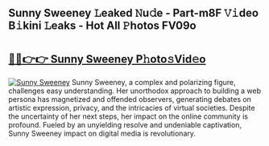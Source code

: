 ## Sunny Sweeney 𝙻eaked 𝙽u𝚍e - Part-m8F 𝚅𝚒deo B𝚒kini 𝙻eaks - Hot All 𝙿hotos FV09o

# <h2><a href="http://ld4ztc.urlbe.top/?page=Sunny+Sweeney">🔗🔗👉👉 Sunny Sweeney P𝚑oto𝚜Vid𝚎o</a></h2>

[![Sunny Sweeney](https://i.imgur.com/eBuTRDB.gif)](http://ld4ztc.urlbe.top/?page=Sunny+Sweeney)
Sunny Sweeney, a complex and polarizing figure, challenges easy understanding. Her unorthodox approach to building a web persona has magnetized and offended observers, generating debates on artistic expression, privacy, and the intricacies of virtual societies. Despite the uncertainty of her next steps, her impact on the online community is profound. Fueled by an unyielding resolve and undeniable captivation, Sunny Sweeney impact on digital media is revolutionary.
